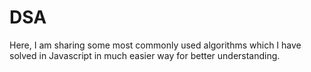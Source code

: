 # DSA
Here, I am sharing some most commonly used algorithms which I have solved in Javascript in much easier way for better understanding.
